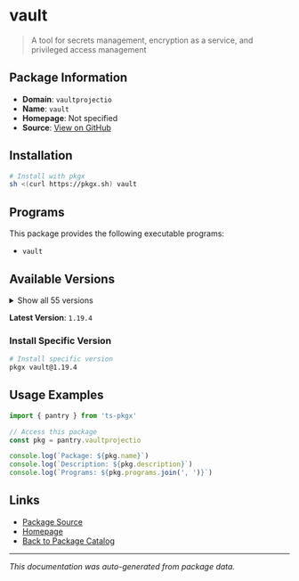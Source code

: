 # vault

> A tool for secrets management, encryption as a service, and privileged access management

## Package Information

- **Domain**: `vaultprojectio`
- **Name**: `vault`
- **Homepage**: Not specified
- **Source**: [View on GitHub](https://github.com/pkgxdev/pantry/tree/main/projects/vaultproject.io/package.yml)

## Installation

```bash
# Install with pkgx
sh <(curl https://pkgx.sh) vault
```

## Programs

This package provides the following executable programs:

- `vault`

## Available Versions

<details>
<summary>Show all 55 versions</summary>

- `1.19.4`, `1.19.3`, `1.19.2`, `1.19.1`, `1.19.0`
- `1.18.5`, `1.18.4`, `1.18.3`, `1.18.2`, `1.18.1`
- `1.18.0`, `1.17.6`, `1.17.5`, `1.17.4`, `1.17.3`
- `1.17.2`, `1.17.1`, `1.17.0`, `1.16.3`, `1.16.2`
- `1.16.1`, `1.16.0`, `1.15.6`, `1.15.5`, `1.15.4`
- `1.15.3`, `1.15.2`, `1.15.1`, `1.15.0`, `1.14.10`
- `1.14.9`, `1.14.8`, `1.14.7`, `1.14.6`, `1.14.5`
- `1.14.4`, `1.14.3`, `1.14.2`, `1.14.1`, `1.14.0`
- `1.13.13`, `1.13.12`, `1.13.11`, `1.13.10`, `1.13.9`
- `1.13.8`, `1.13.7`, `1.13.6`, `1.13.5`, `1.13.4`
- `1.13.3`, `1.12.11`, `1.12.10`, `1.12.9`, `1.12.8`

</details>

**Latest Version**: `1.19.4`

### Install Specific Version

```bash
# Install specific version
pkgx vault@1.19.4
```

## Usage Examples

```typescript
import { pantry } from 'ts-pkgx'

// Access this package
const pkg = pantry.vaultprojectio

console.log(`Package: ${pkg.name}`)
console.log(`Description: ${pkg.description}`)
console.log(`Programs: ${pkg.programs.join(', ')}`)
```

## Links

- [Package Source](https://github.com/pkgxdev/pantry/tree/main/projects/vaultproject.io/package.yml)
- [Homepage](#)
- [Back to Package Catalog](../package-catalog.md)

---

*This documentation was auto-generated from package data.*
